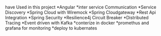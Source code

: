 have Used in this project
*Angular
*inter service Communication
*Service Discovery
*Spring Cloud with Wiremock
*Spring Cloudgateway
*Rest Api Integration
*Spring Security
*Resilience4j Circuit Breaker
*Distributed Tracing
*Event driven with Kafka
*conterize in docker
*promethus and grafana for monitoring
*deploy to kubernates
